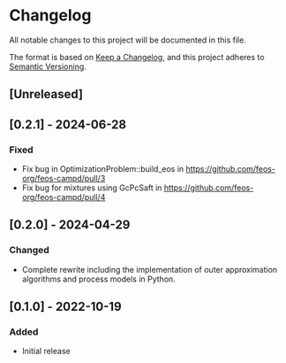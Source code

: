 # Changelog
All notable changes to this project will be documented in this file.

The format is based on [Keep a Changelog](https://keepachangelog.com/en/1.0.0/),
and this project adheres to [Semantic Versioning](https://semver.org/spec/v2.0.0.html).

## [Unreleased]

## [0.2.1] - 2024-06-28
### Fixed
- Fix bug in OptimizationProblem::build_eos in https://github.com/feos-org/feos-campd/pull/3
- Fix bug for mixtures using GcPcSaft in https://github.com/feos-org/feos-campd/pull/4

## [0.2.0] - 2024-04-29
### Changed
- Complete rewrite including the implementation of outer approximation algorithms and process models in Python.

## [0.1.0] - 2022-10-19
### Added
- Initial release
